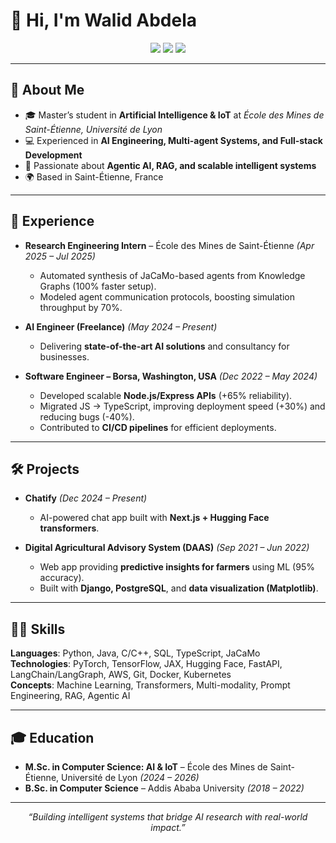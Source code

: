 # 👋 Hi, I'm Walid Abdela  

<p align="center">
  <a href="mailto:walidabdela.pro@gmail.com"><img src="https://img.shields.io/badge/Email-walidabdela.pro%40gmail.com-red?style=flat&logo=gmail"></a>
  <a href="https://github.com/weloeffect"><img src="https://img.shields.io/badge/GitHub-weloeffect-black?style=flat&logo=github"></a>
  <a href="https://www.linkedin.com/in/walid-abdela/"><img src="https://img.shields.io/badge/LinkedIn-walid--abdela-blue?style=flat&logo=linkedin"></a>
</p>

---

## 🚀 About Me  
- 🎓 Master’s student in **Artificial Intelligence & IoT** at *École des Mines de Saint-Étienne, Université de Lyon*  
- 💻 Experienced in **AI Engineering, Multi-agent Systems, and Full-stack Development**  
- 🌱 Passionate about **Agentic AI, RAG, and scalable intelligent systems**  
- 🌍 Based in Saint-Étienne, France  

---

## 💼 Experience  
- **Research Engineering Intern** – École des Mines de Saint-Étienne *(Apr 2025 – Jul 2025)*  
  - Automated synthesis of JaCaMo-based agents from Knowledge Graphs (100% faster setup).  
  - Modeled agent communication protocols, boosting simulation throughput by 70%.  

- **AI Engineer (Freelance)** *(May 2024 – Present)*  
  - Delivering **state-of-the-art AI solutions** and consultancy for businesses.  

- **Software Engineer – Borsa, Washington, USA** *(Dec 2022 – May 2024)*  
  - Developed scalable **Node.js/Express APIs** (+65% reliability).  
  - Migrated JS → TypeScript, improving deployment speed (+30%) and reducing bugs (-40%).  
  - Contributed to **CI/CD pipelines** for efficient deployments.  

---

## 🛠 Projects  
- **Chatify** *(Dec 2024 – Present)*  
  - AI-powered chat app built with **Next.js + Hugging Face transformers**.  

- **Digital Agricultural Advisory System (DAAS)** *(Sep 2021 – Jun 2022)*  
  - Web app providing **predictive insights for farmers** using ML (95% accuracy).  
  - Built with **Django, PostgreSQL**, and **data visualization (Matplotlib)**.  

---

## 🧑‍💻 Skills  
**Languages**: Python, Java, C/C++, SQL, TypeScript, JaCaMo  
**Technologies**: PyTorch, TensorFlow, JAX, Hugging Face, FastAPI, LangChain/LangGraph, AWS, Git, Docker, Kubernetes  
**Concepts**: Machine Learning, Transformers, Multi-modality, Prompt Engineering, RAG, Agentic AI  

---

## 🎓 Education  
- **M.Sc. in Computer Science: AI & IoT** – École des Mines de Saint-Étienne, Université de Lyon *(2024 – 2026)*  
- **B.Sc. in Computer Science** – Addis Ababa University *(2018 – 2022)*  

---

<p align="center">
  <i>“Building intelligent systems that bridge AI research with real-world impact.”</i>
</p>
